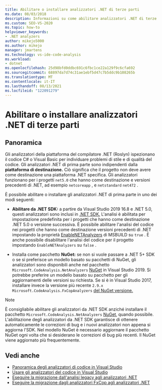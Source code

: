 ```yaml
---
title: Abilitare o installare analizzatori .NET di terze parti
ms.date: 08/03/2018
description: Informazioni su come abilitare analizzatori .NET di terze parti da .NET SDK o installare questi analizzatori come NuGet pacchetto.
ms.custom: SEO-VS-2020
ms.topic: how-to
helpviewer_keywords:
- .NET analyzers
author: mikejo5000
ms.author: mikejo
manager: jmartens
ms.technology: vs-ide-code-analysis
ms.workload:
- dotnet
ms.openlocfilehash: 25d98bfd0ddbc691c6fbc1ce22a129f9c6cfa692
ms.sourcegitcommit: 68897da7d74c31ae1ebf5d47c7b5ddc9b108265b
ms.translationtype: MT
ms.contentlocale: it-IT
ms.lasthandoff: 08/13/2021
ms.locfileid: "122091279"
---
```

# <a name="enable-or-install-first-party-net-analyzers"></a>Abilitare o installare analizzatori .NET di terze parti

## <a name="overview"></a>Panoramica

Gli analizzatori della piattaforma del compilatore .NET (Roslyn) ispezionano il codice C# o Visual Basic per individuare problemi di stile e di qualità del codice. Gli analizzatori .NET di prima parte sono indipendenti dalla **piattaforma di destinazione.** Ciò significa che il progetto non deve avere come destinazione una piattaforma .NET specifica. Gli analizzatori funzionano per i progetti `net5.0` che hanno come destinazione e versioni precedenti di .NET, ad esempio `netcoreapp` , e `netstandard` `net472` .

È possibile abilitare o installare gli analizzatori .NET di prima parte in uno dei modi seguenti:

- **Abilitare da .NET SDK:** a partire da Visual Studio 2019 16.8 e .NET 5.0, questi analizzatori sono inclusi in [.NET SDK.](/dotnet/fundamentals/code-analysis/overview) L'analisi è abilitata per impostazione predefinita per i progetti che hanno come destinazione .NET 5.0 o versione successiva. È possibile abilitare l'analisi del codice nei progetti che hanno come destinazione versioni precedenti di .NET impostando la proprietà [EnableNETAnalyzers](/dotnet/core/project-sdk/msbuild-props#enablenetanalyzers) di MSBUILD su `true` . È anche possibile disabilitare l'analisi del codice per il progetto impostando `EnableNETAnalyzers` su `false` .

- Installa come pacchetto **NuGet:** se non si vuole passare a .NET 5+ SDK o se si preferisce un modello basato su pacchetti di NuGet, gli analizzatori sono disponibili anche nel pacchetto `Microsoft.CodeAnalysis.NetAnalyzers` [NuGet](https://www.nuget.org/packages/Microsoft.CodeAnalysis.NetAnalyzers) in Visual Studio 2019.  Si potrebbe preferire un modello basato su pacchetto per gli aggiornamenti delle versioni su richiesta. Se si è in Visual Studio 2017, installare invece la versione più recente `2.9.x` `Microsoft.CodeAnalysis.FxCopAnalyzers` [del NuGet versione.](https://www.nuget.org/packages/Microsoft.CodeAnalysis.FxCopAnalyzers/)

> [!NOTE]
> È consigliabile abilitare gli analizzatori da .NET SDK anziché installare il pacchetto `Microsoft.CodeAnalysis.NetAnalyzers` [NuGet](https://www.nuget.org/packages/Microsoft.CodeAnalysis.NetAnalyzers), quando possibile. L'abilitazione degli analizzatori da .NET SDK garantisce di ottenere automaticamente le correzioni di bug e i nuovi analizzatori non appena si aggiorna l'SDK. Nel modello NuGet è necessario aggiornare il pacchetto NuGet ogni volta che si desiderano le correzioni di bug più recenti. Il NuGet viene aggiornato più frequentemente.

## <a name="see-also"></a>Vedi anche

- [Panoramica degli analizzatori di codice in Visual Studio](roslyn-analyzers-overview.md)
- [Usare gli analizzatori del codice in Visual Studio](use-roslyn-analyzers.md)
- [Eseguire la migrazione dall'analisi legacy agli analizzatori .NET](migrate-from-legacy-analysis-to-net-analyzers.md)
- [Eseguire la migrazione dagli analizzatori FxCop agli analizzatori .NET](migrate-from-fxcop-analyzers-to-net-analyzers.md)
